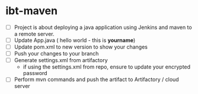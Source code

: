 # ibt-maven

- [ ] Project is about deploying a java application using Jenkins and maven to a remote server. 
- [ ] Update App.java ( hello world - this is **yourname**)
- [ ] Update pom.xml to new version to show your changes 
- [ ] Push your changes to your branch 
- [ ] Generate settings.xml from artifactory 
  - if using the settings.xml from repo, ensure to update your encrypted password
- [ ] Perform mvn commands and push the artifact to Artifactory / cloud server
